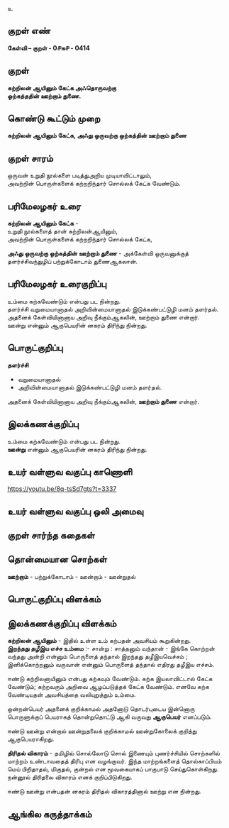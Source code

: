 உ

## குறள் எண் 

**கேள்வி – குறள் - 0௪க௪ - 0414**  

## குறள் 

**கற்றிலன் ஆயினும் கேட்க அஃதொருவற்கு  
ஒற்கத்ததின் ஊற்றாம் துணை.**

## கொண்டு கூட்டும் முறை

**கற்றிலன் ஆயினும் கேட்க, அஃது ஒருவற்கு ஒற்கத்தின் ஊற்றாம் துணை**

## குறள் சாரம் 

ஒருவன் உறுதி நூல்களை படித்துஅறிய முடியாவிட்டாலும்,   
அவற்றின் பொருள்களைக் கற்றறிந்தார் சொல்லக் கேட்க வேண்டும்.  

## பரிமேலழகர் உரை

**கற்றிலன் ஆயினும் கேட்க** -  
உறுதி நூல்களைத் தான் கற்றிலன்ஆயினும்,  
அவற்றின் பொருள்களைக் கற்றறிந்தார் சொல்லக் கேட்க,  

**அஃது ஒருவற்கு ஒற்கத்தின் ஊற்றாம் துணை** - அக்கேள்வி ஒருவனுக்குத் தளர்ச்சிவந்துழிப் பற்றுக்கோடாம் துணைஆகலான்.   

## பரிமேலழகர் உரைகுறிப்பு   

உம்மை கற்கவேண்டும் என்பது பட நின்றது.  
தளர்ச்சி வறுமையானாதல் அறிவின்மையானாதல் இடுக்கண்பட்டுழி மனம் தளர்தல்.  
அதனைக் கேள்வியினானாய அறிவு நீக்கும்ஆகலின், ஊற்றாம் துணை என்றார்.  
ஊன்று என்னும் ஆகுபெயரின் னகரம் திரிந்து நின்றது.    

## பொருட்குறிப்பு 

**தளர்ச்சி**  
* வறுமையானாதல்   
* அறிவின்மையானாதல் இடுக்கண்பட்டுழி மனம் தளர்தல்.  

அதனைக் கேள்வியினானாய அறிவு நீக்கும்ஆகலின், **ஊற்றாம் துணை** என்றார்.  
  
## இலக்கணக்குறிப்பு  

உம்மை கற்கவேண்டும் என்பது பட நின்றது.      
**ஊன்று** என்னும் ஆகுபெயரின் னகரம் திரிந்து நின்றது. 

## உயர் வள்ளுவ வகுப்பு காணொளி

https://youtu.be/8q-tsSd7gts?t=3337

## உயர் வள்ளுவ வகுப்பு ஒலி அமைவு 

 
## குறள் சார்ந்த கதைகள் 


## தொன்மையான சொற்கள்  

**ஊற்றாம்** - பற்றுக்கோடாம் - ஊன்றாம் - ஊன்றுதல் 

## பொருட்குறிப்பு விளக்கம்


## இலக்கணக்குறிப்பு விளக்கம்  

**கற்றிலன் ஆயினும்** - இதில் உள்ள உம் கற்பதன் அவசியம் கூறுகின்றது.  
**இறந்தது தழீஇய எச்ச உம்மை** :- சான்று : சாத்தனும் வந்தான் - இங்கே கொற்றன் வந்தது அன்றி என்னும் பொருளைத் தந்தால் இறந்தது தழீஇயவெச்சம் ; இனிக்கொற்றனும் வருவான் என்னும் பொருளைத் தந்தால் எதிரது தழீஇய எச்சம்.        

ஈண்டு கற்றிலனாயினும் என்பது கற்கவும் வேண்டும். கற்க இயலாவிட்டால் கேட்க வேண்டும்; கற்றவரும் அறிவை ஆழப்படுத்தக் கேட்க வேண்டும். எனவே கற்க வேண்டியதன் அவசியத்தை வலியுறுத்தும் உம்மை.             

ஒன்றன்பெயர் அதனைக் குறிக்காமல் அதனோடு தொடர்புடைய இன்னொரு பொருளுக்குப் பெயராகத் தொன்றுதொட்டு ஆகி வருவது **ஆகுபெயர்** எனப்படும்.   

ஈண்டு ஊன்று என்றால் ஊன்றுதலைக் குறிக்காமல் ஊன்றுகோலைக் குறித்து ஆகுபெயராகிறது.    

**திரிதல் விகாரம்** -  தமிழில் சொல்லோடு சொல் இணையும் புணர்ச்சியில் சொற்களில் மாற்றம் உண்டாவதைத் திரிபு என வழங்குவர். இந்த மாற்றங்களைத் தொல்காப்பியம் மெய் பிறிதாதல், மிகுதல், குன்றல் என மூவகையாகப் பாகுபாடு செய்துகொள்கிறது. நன்னூல் திரிதலை விகாரம் எனக் குறிப்பிடுகிறது.  

ஈண்டு ஊன்று என்பதன் னகரம் திரிதல் விகாரத்தினால் ஊற்று என நின்றது.  

## ஆங்கில கருத்தாக்கம் 


